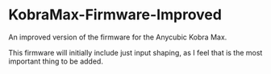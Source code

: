 # KobraMax-Firmware-Improved
An improved version of the firmware for the Anycubic Kobra Max.

This firmware will initially include just input shaping, as I feel that is the most important thing to be added. 
